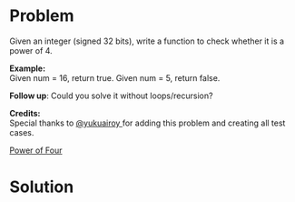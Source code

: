 
# Problem

Given an integer (signed 32 bits), write a function to check whether it is a
power of 4.

**Example:**  
Given num = 16, return true. Given num = 5, return false.

**Follow up**: Could you solve it without loops/recursion? 

**Credits:**  
Special thanks to [@yukuairoy ](https://leetcode.com/discuss/user/yukuairoy)
for adding this problem and creating all test cases.



[Power of Four](https://leetcode.com/problems/power-of-four)

# Solution




